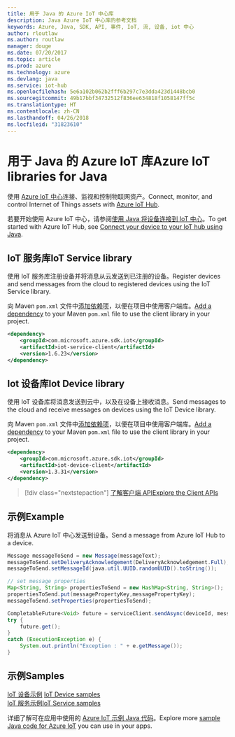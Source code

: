 ```yaml
---
title: 用于 Java 的 Azure IoT 中心库
description: Java Azure IoT 中心库的参考文档
keywords: Azure, Java, SDK, API, 事件, IoT, 流, 设备, iot 中心
author: rloutlaw
ms.author: routlaw
manager: douge
ms.date: 07/20/2017
ms.topic: article
ms.prod: azure
ms.technology: azure
ms.devlang: java
ms.service: iot-hub
ms.openlocfilehash: 5e6a102b062b2fff6b297c7e3dda423d1448bcb0
ms.sourcegitcommit: 49b17bbf34732512f836ee634818f1058147ff5c
ms.translationtype: HT
ms.contentlocale: zh-CN
ms.lasthandoff: 04/26/2018
ms.locfileid: "31823610"
---
```

# <a name="azure-iot-libraries-for-java"></a><span data-ttu-id="5059c-104">用于 Java 的 Azure IoT 库</span><span class="sxs-lookup"><span data-stu-id="5059c-104">Azure IoT libraries for Java</span></span>

<span data-ttu-id="5059c-105">使用 [Azure IoT 中心](https://docs.microsoft.com/azure/iot-hub/iot-hub-what-is-iot-hub)连接、监视和控制物联网资产。</span><span class="sxs-lookup"><span data-stu-id="5059c-105">Connect, monitor, and control Internet of Things assets with [Azure IoT Hub](https://docs.microsoft.com/azure/iot-hub/iot-hub-what-is-iot-hub).</span></span>

<span data-ttu-id="5059c-106">若要开始使用 Azure IoT 中心，请参阅[使用 Java 将设备连接到 IoT 中心](/azure/iot-hub/iot-hub-java-java-getstarted)。</span><span class="sxs-lookup"><span data-stu-id="5059c-106">To get started with Azure IoT Hub, see [Connect your device to your IoT hub using Java](/azure/iot-hub/iot-hub-java-java-getstarted).</span></span>

## <a name="iot-service-library"></a><span data-ttu-id="5059c-107">IoT 服务库</span><span class="sxs-lookup"><span data-stu-id="5059c-107">IoT Service library</span></span>

<span data-ttu-id="5059c-108">使用 IoT 服务库注册设备并将消息从云发送到已注册的设备。</span><span class="sxs-lookup"><span data-stu-id="5059c-108">Register devices and send messages from the cloud to registered devices using the IoT Service library.</span></span>

<span data-ttu-id="5059c-109">向 Maven `pom.xml` 文件中[添加依赖项](https://maven.apache.org/guides/getting-started/index.html#How_do_I_use_external_dependencies)，以便在项目中使用客户端库。</span><span class="sxs-lookup"><span data-stu-id="5059c-109">[Add a dependency](https://maven.apache.org/guides/getting-started/index.html#How_do_I_use_external_dependencies) to your Maven `pom.xml` file to use the client library in your project.</span></span>  

```XML
<dependency>
    <groupId>com.microsoft.azure.sdk.iot</groupId>
    <artifactId>iot-service-client</artifactId>
    <version>1.6.23</version>
</dependency>
```   

## <a name="iot-device-library"></a><span data-ttu-id="5059c-110">Iot 设备库</span><span class="sxs-lookup"><span data-stu-id="5059c-110">Iot Device library</span></span>

<span data-ttu-id="5059c-111">使用 IoT 设备库将消息发送到云中，以及在设备上接收消息。</span><span class="sxs-lookup"><span data-stu-id="5059c-111">Send messages to the cloud and receive messages on devices using the IoT Device library.</span></span>

<span data-ttu-id="5059c-112">向 Maven `pom.xml` 文件中[添加依赖项](https://maven.apache.org/guides/getting-started/index.html#How_do_I_use_external_dependencies)，以便在项目中使用客户端库。</span><span class="sxs-lookup"><span data-stu-id="5059c-112">[Add a dependency](https://maven.apache.org/guides/getting-started/index.html#How_do_I_use_external_dependencies) to your Maven `pom.xml` file to use the client library in your project.</span></span>  

```XML
<dependency>
    <groupId>com.microsoft.azure.sdk.iot</groupId>
    <artifactId>iot-device-client</artifactId>
    <version>1.3.31</version>
</dependency>
```

> [!div class="nextstepaction"]
> [<span data-ttu-id="5059c-113">了解客户端 API</span><span class="sxs-lookup"><span data-stu-id="5059c-113">Explore the Client APIs</span></span>](/java/api/overview/azure/iot/client)   

## <a name="example"></a><span data-ttu-id="5059c-114">示例</span><span class="sxs-lookup"><span data-stu-id="5059c-114">Example</span></span>

<span data-ttu-id="5059c-115">将消息从 Azure IoT 中心发送到设备。</span><span class="sxs-lookup"><span data-stu-id="5059c-115">Send a message from Azure IoT Hub to a device.</span></span>

```java
Message messageToSend = new Message(messageText);
messageToSend.setDeliveryAcknowledgement(DeliveryAcknowledgement.Full);
messageToSend.setMessageId(java.util.UUID.randomUUID().toString());

// set message properties
Map<String, String> propertiesToSend = new HashMap<String, String>();
propertiesToSend.put(messagePropertyKey,messagePropertyKey);
messageToSend.setProperties(propertiesToSend);

CompletableFuture<Void> future = serviceClient.sendAsync(deviceId, messageToSend);
try {
    future.get();
}
catch (ExecutionException e) {
    System.out.println("Exception : " + e.getMessage());
}
```


## <a name="samples"></a><span data-ttu-id="5059c-116">示例</span><span class="sxs-lookup"><span data-stu-id="5059c-116">Samples</span></span>

<span data-ttu-id="5059c-117">[IoT 设备示例](https://github.com/Azure/azure-iot-sdk-java/tree/master/device/iot-device-samples)   </span><span class="sxs-lookup"><span data-stu-id="5059c-117">[IoT Device samples](https://github.com/Azure/azure-iot-sdk-java/tree/master/device/iot-device-samples)   </span></span>  
[<span data-ttu-id="5059c-118">IoT 服务示例</span><span class="sxs-lookup"><span data-stu-id="5059c-118">IoT Service samples</span></span>](https://github.com/Azure/azure-iot-sdk-java/tree/master/service/iot-service-samples)

<span data-ttu-id="5059c-119">详细了解可在应用中使用的 [Azure IoT 示例 Java 代码](https://azure.microsoft.com/resources/samples/?platform=java&term=iot)。</span><span class="sxs-lookup"><span data-stu-id="5059c-119">Explore more [sample Java code for Azure IoT](https://azure.microsoft.com/resources/samples/?platform=java&term=iot) you can use in your apps.</span></span>
